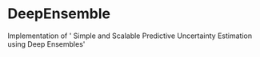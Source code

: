 # DeepEnsemble
Implementation of  ' Simple and Scalable Predictive Uncertainty Estimation using Deep Ensembles'
